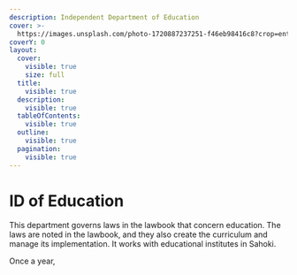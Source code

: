 ```yaml
---
description: Independent Department of Education
cover: >-
  https://images.unsplash.com/photo-1720887237251-f46eb98416c8?crop=entropy&cs=srgb&fm=jpg&ixid=M3wxOTcwMjR8MHwxfHJhbmRvbXx8fHx8fHx8fDE3MjEzMzg1NDZ8&ixlib=rb-4.0.3&q=85
coverY: 0
layout:
  cover:
    visible: true
    size: full
  title:
    visible: true
  description:
    visible: true
  tableOfContents:
    visible: true
  outline:
    visible: true
  pagination:
    visible: true
---
```


# ID of Education

This department governs laws in the lawbook that concern education. The laws are noted in the lawbook, and they also create the curriculum and manage its implementation. It works with educational institutes in Sahoki.

Once a year,&#x20;
